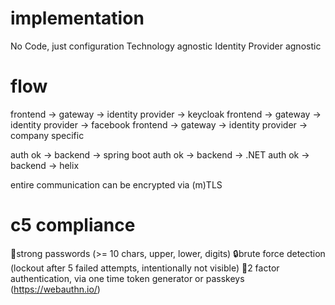 # implementation
No Code, just configuration
Technology agnostic
Identity Provider agnostic
                
# flow
frontend -> gateway -> identity provider -> keycloak
frontend -> gateway -> identity provider -> facebook
frontend -> gateway -> identity provider -> company specific

auth ok -> backend -> spring boot
auth ok -> backend -> .NET
auth ok -> backend -> helix

entire communication can be encrypted via (m)TLS

# c5 compliance

💪strong passwords (>= 10 chars, upper, lower, digits)
🔒brute force detection (lockout after 5 failed attempts, intentionally not visible)
🔑️2 factor authentication, via one time token generator or passkeys (https://webauthn.io/)
